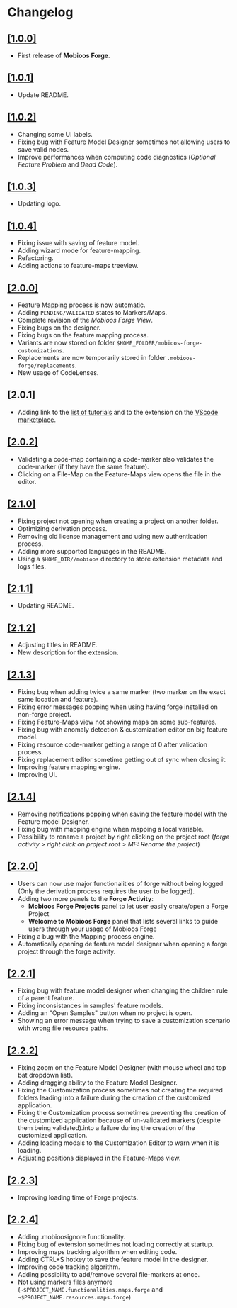 # Changelog

## [[1.0.0]](https://github.com/Mobioos/Mobioos-Forge/releases/tag/v1.0.0)

- First release of **Mobioos Forge**.

## [[1.0.1]](https://github.com/Mobioos/Mobioos-Forge/releases/tag/v1.0.1)

- Update README.

## [[1.0.2]](https://github.com/Mobioos/Mobioos-Forge/releases/tag/v1.0.2)

- Changing some UI labels.
- Fixing bug with Feature Model Designer sometimes not allowing users to save valid nodes.
- Improve performances when computing code diagnostics (_Optional Feature Problem_ and _Dead Code_).

## [[1.0.3]](https://github.com/Mobioos/Mobioos-Forge/releases/tag/v1.0.3)

- Updating logo.

## [[1.0.4]](https://github.com/Mobioos/Mobioos-Forge/releases/tag/v1.0.4)

- Fixing issue with saving of feature model.
- Adding wizard mode for feature-mapping.
- Refactoring.
- Adding actions to feature-maps treeview.

## [[2.0.0]](https://github.com/Mobioos/Mobioos-Forge/releases/tag/v2.0.0)

- Feature Mapping process is now automatic.
- Adding `PENDING/VALIDATED` states to Markers/Maps.
- Complete revision of the *Mobioos Forge View*.
- Fixing bugs on the designer.
- Fixing bugs on the feature mapping process.
- Variants are now stored on folder `$HOME_FOLDER/mobioos-forge-customizations`.
- Replacements are now temporarily stored in folder `.mobioos-forge/replacements`.
- New usage of CodeLenses.

## [2.0.1]

- Adding link to the [list of tutorials](https://github.com/Mobioos/Mobioos-Forge-Tutorials) and to the extension on the [VScode marketplace](https://marketplace.visualstudio.com/items?itemName=Mobioos.mobioos-forge&ssr=false#overview).

## [[2.0.2]](https://github.com/Mobioos/Mobioos-Forge/releases/tag/v2.0.2)

- Validating a code-map containing a code-marker also validates the code-marker (if they have the same feature).
- Clicking on a File-Map on the Feature-Maps view opens the file in the editor.

## [[2.1.0]](https://github.com/Mobioos/Mobioos-Forge/releases/tag/v2.1.0)

- Fixing project not opening when creating a project on another folder.
- Optimizing derivation process.
- Removing old license management and using new authentication process.
- Adding more supported languages in the README.
- Using a `$HOME_DIR//mobioos` directory to store extension metadata and logs files.

## [[2.1.1]](https://github.com/Mobioos/Mobioos-Forge/releases/tag/v2.1.2)

- Updating README.

## [[2.1.2]](https://github.com/Mobioos/Mobioos-Forge/releases/tag/v2.1.2)

- Adjusting titles in README.
- New description for the extension.

## [[2.1.3]](https://github.com/Mobioos/Mobioos-Forge/releases/tag/v2.1.3)

- Fixing bug when adding twice a same marker (two marker on the exact same location and feature).
- Fixing error messages popping when using having forge installed on non-forge project.
- Fixing Feature-Maps view not showing maps on some sub-features.
- Fixing bug with anomaly detection & customization editor on big feature model.
- Fixing resource code-marker getting a range of 0 after validation process.
- Fixing replacement editor sometime getting out of sync when closing it.
- Improving feature mapping engine.
- Improving UI.

## [[2.1.4]](https://github.com/Mobioos/Mobioos-Forge/releases/tag/v2.1.4)

- Removing notifications popping when saving the feature model with the Feature model Designer.
- Fixing bug with mapping engine when mapping a local variable.
- Possibility to rename a project by right clicking on the project root (*forge activity > right click on project root > MF: Rename the project*)

## [[2.2.0]](https://github.com/Mobioos/Mobioos-Forge/releases/tag/v2.2.0)

- Users can now use major functionalities of forge without being logged (Only the derivation process requires the user to be logged).
- Adding two more panels to the **Forge Activity**:
  - **Mobioos Forge Projects** panel to let user easily create/open a Forge Project
  - **Welcome to Mobioos Forge** panel that lists several links to guide users through your usage of Mobioos Forge
- Fixing a bug with the Mapping process engine.
- Automatically opening de feature model designer when opening a forge project through the forge activity.

## [[2.2.1]](https://github.com/Mobioos/Mobioos-Forge/releases/tag/v2.2.1)

- Fixing bug with feature model designer when changing the children rule of a parent feature.
- Fixing inconsistances in samples' feature models.
- Adding an "Open Samples" button when no project is open.
- Showing an error message when trying to save a customization scenario with wrong file resource paths.

## [[2.2.2]](https://github.com/Mobioos/Mobioos-Forge/releases/tag/v2.2.2)
- Fixing zoom on the Feature Model Designer (with mouse wheel and top bat dropdown list).
- Adding dragging ability to the Feature Model Designer.
- Fixing the Customization process sometimes not creating the required folders leading into a failure during the creation of the customized application.
- Fixing the Customization process sometimes preventing the creation of the customized application because of un-validated markers (despite them being validated).into a failure during the creation of the customized application.
- Adding loading modals to the Customization Editor to warn when it is loading.
- Adjusting positions displayed in the Feature-Maps view.

## [[2.2.3]](https://github.com/Mobioos/Mobioos-Forge/releases/tag/v2.2.3)
- Improving loading time of Forge projects.

## [[2.2.4]](https://github.com/Mobioos/Mobioos-Forge/releases/tag/v2.2.4)
- Adding .mobioosignore functionality.
- Fixing bug of extension sometimes not loading correctly at startup.
- Improving maps tracking algorithm when editing code.
- Adding CTRL+S hotkey to save the feature model in the designer.
- Improving code tracking algorithm.
- Adding possibility to add/remove several file-markers at once.
- Not using markers files anymore (`~$PROJECT_NAME.functionalities.maps.forge` and `~$PROJECT_NAME.resources.maps.forge`)
